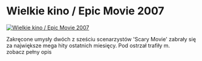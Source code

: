 Wielkie kino / Epic Movie 2007 
=============
[![Wielkie kino / Epic Movie 2007 ](http://vidos.pl/images/player.gif)](http://vidos.pl/wielkie-kino-epic-movie-2007)

 Zakręcone umysły dwóch z sześciu scenarzystów 'Scary Movie' zabrały się za największe mega hity ostatnich miesięcy. Pod ostrzał trafiły m. zobacz pełny opis
